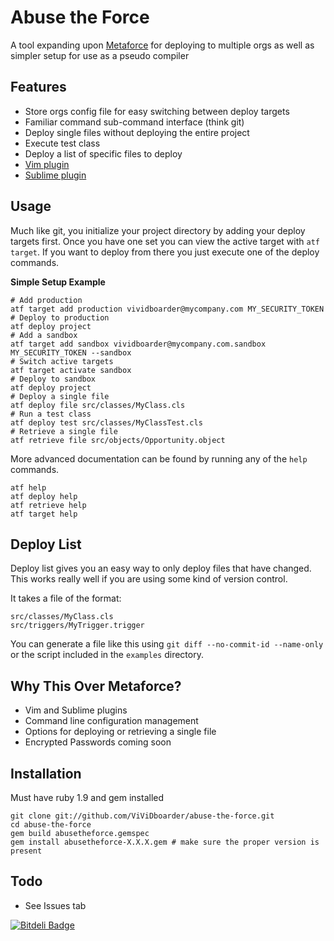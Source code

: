Abuse the Force
===============

A tool expanding upon [Metaforce](https://github.com/ejholmes/metaforce) for deploying to
multiple orgs as well as simpler setup for use as a pseudo compiler

Features
--------
* Store orgs config file for easy switching between deploy targets
* Familiar command sub-command interface (think git)
* Deploy single files without deploying the entire project
* Execute test class
* Deploy a list of specific files to deploy
* [Vim plugin](https://github.com/ViViDboarder/vim-abuse-the-force)
* [Sublime plugin](https://github.com/ViViDboarder/sublime-abuse-the-force)

Usage
-----
Much like git, you initialize your project directory by adding your deploy targets first. 
Once you have one set you can view the active target with `atf target`. If you want to deploy
from there you just execute one of the deploy commands.

**Simple Setup Example**
    
    # Add production
    atf target add production vividboarder@mycompany.com MY_SECURITY_TOKEN
    # Deploy to production
    atf deploy project
    # Add a sandbox
    atf target add sandbox vividboarder@mycompany.com.sandbox MY_SECURITY_TOKEN --sandbox
    # Switch active targets
    atf target activate sandbox
    # Deploy to sandbox
    atf deploy project
    # Deploy a single file
    atf deploy file src/classes/MyClass.cls
    # Run a test class
    atf deploy test src/classes/MyClassTest.cls
    # Retrieve a single file
    atf retrieve file src/objects/Opportunity.object

More advanced documentation can be found by running any of the `help` commands.

    atf help
    atf deploy help
    atf retrieve help
    atf target help

Deploy List
-----------
Deploy list gives you an easy way to only deploy files that have changed. This works really well if you are
using some kind of version control.

It takes a file of the format:

    src/classes/MyClass.cls
    src/triggers/MyTrigger.trigger

You can generate a file like this using `git diff --no-commit-id --name-only` or the script included 
in the `examples` directory.

Why This Over Metaforce?
------------------------
* Vim and Sublime plugins
* Command line configuration management
* Options for deploying or retrieving a single file
* Encrypted Passwords coming soon

Installation
------------
Must have ruby 1.9 and gem installed

    git clone git://github.com/ViViDboarder/abuse-the-force.git
    cd abuse-the-force
    gem build abusetheforce.gemspec
    gem install abusetheforce-X.X.X.gem # make sure the proper version is present

Todo
----
* See Issues tab


[![Bitdeli Badge](https://d2weczhvl823v0.cloudfront.net/ViViDboarder/abuse-the-force/trend.png)](https://bitdeli.com/free "Bitdeli Badge")

